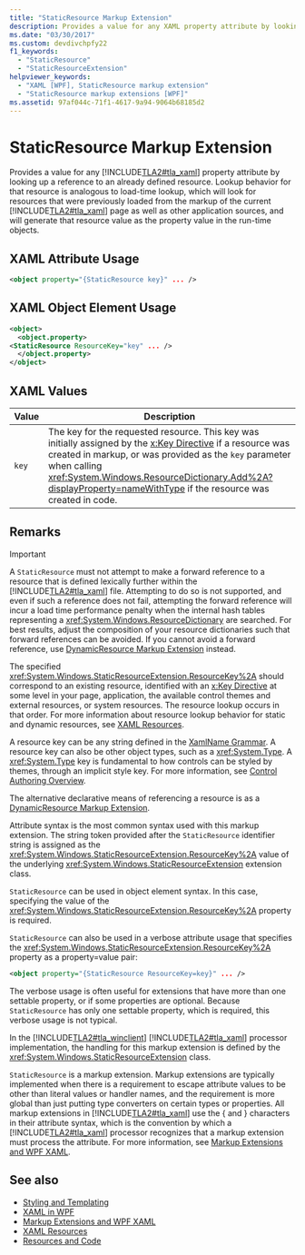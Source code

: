 ```yaml
---
title: "StaticResource Markup Extension"
description: Provides a value for any XAML property attribute by looking up a reference to an already defined resource.
ms.date: "03/30/2017"
ms.custom: devdivchpfy22
f1_keywords: 
  - "StaticResource"
  - "StaticResourceExtension"
helpviewer_keywords: 
  - "XAML [WPF], StaticResource markup extension"
  - "StaticResource markup extensions [WPF]"
ms.assetid: 97af044c-71f1-4617-9a94-9064b68185d2
---
```

# StaticResource Markup Extension
Provides a value for any [!INCLUDE[TLA2#tla_xaml](../../../includes/tla2sharptla-xaml-md.md)] property attribute by looking up a reference to an already defined resource. Lookup behavior for that resource is analogous to load-time lookup, which will look for resources that were previously loaded from the markup of the current [!INCLUDE[TLA2#tla_xaml](../../../includes/tla2sharptla-xaml-md.md)] page as well as other application sources, and will generate that resource value as the property value in the run-time objects.  
  
## XAML Attribute Usage  
  
```xml  
<object property="{StaticResource key}" ... />  
```  
  
## XAML Object Element Usage  
  
```xml  
<object>  
  <object.property>  
<StaticResource ResourceKey="key" ... />  
  </object.property>  
</object>  
```  
  
## XAML Values  
  
| Value | Description |  
|-------|-------------|  
|`key`|The key for the requested resource. This key was initially assigned by the [x:Key Directive](/dotnet/desktop/xaml-services/xkey-directive) if a resource was created in markup, or was provided as the `key` parameter when calling <xref:System.Windows.ResourceDictionary.Add%2A?displayProperty=nameWithType> if the resource was created in code.|  
  
## Remarks  
  
> [!IMPORTANT]
> A `StaticResource` must not attempt to make a forward reference to a resource that is defined lexically further within the [!INCLUDE[TLA2#tla_xaml](../../../includes/tla2sharptla-xaml-md.md)] file. Attempting to do so is not supported, and even if such a reference does not fail, attempting the forward reference will incur a load time performance penalty when the internal hash tables representing a <xref:System.Windows.ResourceDictionary> are searched. For best results, adjust the composition of your resource dictionaries such that forward references can be avoided. If you cannot avoid a forward reference, use [DynamicResource Markup Extension](dynamicresource-markup-extension.md) instead.  
  
 The specified <xref:System.Windows.StaticResourceExtension.ResourceKey%2A> should correspond to an existing resource, identified with an [x:Key Directive](/dotnet/desktop/xaml-services/xkey-directive) at some level in your page, application, the available control themes and external resources, or system resources. The resource lookup occurs in that order. For more information about resource lookup behavior for static and dynamic resources, see [XAML Resources](/dotnet/desktop-wpf/fundamentals/xaml-resources-define).  
  
 A resource key can be any string defined in the [XamlName Grammar](/dotnet/desktop/xaml-services/xamlname-grammar). A resource key can also be other object types, such as a <xref:System.Type>. A <xref:System.Type> key is fundamental to how controls can be styled by themes, through an implicit style key. For more information, see [Control Authoring Overview](../controls/control-authoring-overview.md).  
  
 The alternative declarative means of referencing a resource is as a [DynamicResource Markup Extension](dynamicresource-markup-extension.md).  
  
 Attribute syntax is the most common syntax used with this markup extension. The string token provided after the `StaticResource` identifier string is assigned as the <xref:System.Windows.StaticResourceExtension.ResourceKey%2A> value of the underlying <xref:System.Windows.StaticResourceExtension> extension class.  
  
 `StaticResource` can be used in object element syntax. In this case, specifying the value of the <xref:System.Windows.StaticResourceExtension.ResourceKey%2A> property is required.  
  
 `StaticResource` can also be used in a verbose attribute usage that specifies the <xref:System.Windows.StaticResourceExtension.ResourceKey%2A> property as a property=value pair:  
  
```xml  
<object property="{StaticResource ResourceKey=key}" ... />  
```  
  
 The verbose usage is often useful for extensions that have more than one settable property, or if some properties are optional. Because `StaticResource` has only one settable property, which is required, this verbose usage is not typical.  
  
 In the [!INCLUDE[TLA2#tla_winclient](../../../includes/tla2sharptla-winclient-md.md)] [!INCLUDE[TLA2#tla_xaml](../../../includes/tla2sharptla-xaml-md.md)] processor implementation, the handling for this markup extension is defined by the <xref:System.Windows.StaticResourceExtension> class.  
  
 `StaticResource` is a markup extension. Markup extensions are typically implemented when there is a requirement to escape attribute values to be other than literal values or handler names, and the requirement is more global than just putting type converters on certain types or properties. All markup extensions in [!INCLUDE[TLA2#tla_xaml](../../../includes/tla2sharptla-xaml-md.md)] use the { and } characters in their attribute syntax, which is the convention by which a [!INCLUDE[TLA2#tla_xaml](../../../includes/tla2sharptla-xaml-md.md)] processor recognizes that a markup extension must process the attribute. For more information, see [Markup Extensions and WPF XAML](markup-extensions-and-wpf-xaml.md).  
  
## See also

- [Styling and Templating](../controls/styles-templates-overview.md)
- [XAML in WPF](xaml-in-wpf.md)
- [Markup Extensions and WPF XAML](markup-extensions-and-wpf-xaml.md)
- [XAML Resources](/dotnet/desktop-wpf/fundamentals/xaml-resources-define)
- [Resources and Code](resources-and-code.md)
